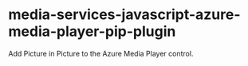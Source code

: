 # media-services-javascript-azure-media-player-pip-plugin
Add Picture in Picture to the Azure Media Player control.
